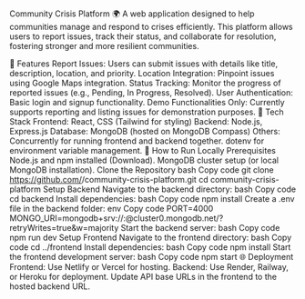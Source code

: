 
Community Crisis Platform 🌍
A web application designed to help communities manage and respond to crises efficiently. This platform allows users to report issues, track their status, and collaborate for resolution, fostering stronger and more resilient communities.

🌟 Features
Report Issues: Users can submit issues with details like title, description, location, and priority.
Location Integration: Pinpoint issues using Google Maps integration.
Status Tracking: Monitor the progress of reported issues (e.g., Pending, In Progress, Resolved).
User Authentication: Basic login and signup functionality.
Demo Functionalities Only: Currently supports reporting and listing issues for demonstration purposes.
🚀 Tech Stack
Frontend: React, CSS (Tailwind for styling)
Backend: Node.js, Express.js
Database: MongoDB (hosted on MongoDB Compass)
Others:
Concurrently for running frontend and backend together.
dotenv for environment variable management.
🎯 How to Run Locally
Prerequisites
Node.js and npm installed (Download).
MongoDB cluster setup (or local MongoDB installation).
Clone the Repository
bash
Copy code
git clone https://github.com/<your-username>/community-crisis-platform.git
cd community-crisis-platform
Setup Backend
Navigate to the backend directory:
bash
Copy code
cd backend
Install dependencies:
bash
Copy code
npm install
Create a .env file in the backend folder:
env
Copy code
PORT=4000
MONGO_URI=mongodb+srv://<username>:<password>@cluster0.mongodb.net/<dbname>?retryWrites=true&w=majority
Start the backend server:
bash
Copy code
npm run dev
Setup Frontend
Navigate to the frontend directory:
bash
Copy code
cd ../frontend
Install dependencies:
bash
Copy code
npm install
Start the frontend development server:
bash
Copy code
npm start
🌐 Deployment
Frontend:
Use Netlify or Vercel for hosting.
Backend:
Use Render, Railway, or Heroku for deployment.
Update API base URLs in the frontend to the hosted backend URL.
